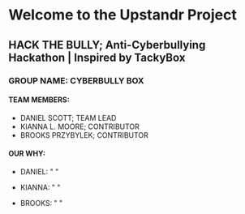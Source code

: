 # Welcome to the Upstandr Project

## HACK THE BULLY; Anti-Cyberbullying Hackathon | Inspired by TackyBox

### GROUP NAME: CYBERBULLY BOX
#### TEAM MEMBERS:  
- DANIEL SCOTT; TEAM LEAD
- KIANNA L. MOORE; CONTRIBUTOR
- BROOKS PRZYBYLEK; CONTRIBUTOR


#### OUR WHY:
- DANIEL:  "     "

- KIANNA: "        "

- BROOKS: "        "
